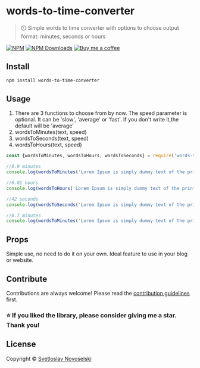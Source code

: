# words-to-time-converter
> ⏲️ Simple words to time converter with options to choose output format: minutes, seconds or hours

 [![NPM](https://img.shields.io/npm/v/words-to-time-converter.svg)](https://www.npmjs.com/package/words-to-time-converter)
[![NPM Downloads](https://img.shields.io/npm/dt/words-to-time-converter.svg)](https://www.npmjs.com/package/words-to-time-converter)
[![Buy me a coffee](https://www.buymeacoffee.com/assets/img/custom_images/orange_img.png)](https://www.buymeacoffee.com/svetloslav)
<br/>
## Install

```bash
npm install words-to-time-converter
```

## Usage
1. There are 3 functions to choose from by now. The speed parameter is optional. It can be 'slow', 'average' or 'fast'. If you don't write it,the default will be 'average'
2. wordsToMinutes(text, speed)
3. wordsToSeconds(text, speed)
4. wordsToHours(text, speed)

```js
const {wordsToMinutes, wordsToHours, wordsToSeconds} = require('words-to-time-converter');

//0.9 minutes
console.log(wordsToMinutes('Lorem Ipsum is simply dummy text of the printing and typesetting industry. Lorem Ipsum has been the industry\'s standard dummy text ever since the 1500s, when an unknown printer took a galley of type and scrambled it to make a type specimen book. It has survived not only five centuries, but also the leap into electronic typesetting, remaining essentially unchanged. It was popularised in the 1960s with the release of Letraset sheets containing Lorem Ipsum passages, and more recently with desktop publishing software like Aldus PageMaker including versions of Lorem Ipsum.', 'slow'));

//0.01 hours
console.log(wordsToHours('Lorem Ipsum is simply dummy text of the printing and typesetting industry. Lorem Ipsum has been the industry\'s standard dummy text ever since the 1500s, when an unknown printer took a galley of type and scrambled it to make a type specimen book. It has survived not only five centuries, but also the leap into electronic typesetting, remaining essentially unchanged. It was popularised in the 1960s with the release of Letraset sheets containing Lorem Ipsum passages, and more recently with desktop publishing software like Aldus PageMaker including versions of Lorem Ipsum.', 'average'));

//42 seconds
console.log(wordsToSeconds('Lorem Ipsum is simply dummy text of the printing and typesetting industry. Lorem Ipsum has been the industry\'s standard dummy text ever since the 1500s, when an unknown printer took a galley of type and scrambled it to make a type specimen book. It has survived not only five centuries, but also the leap into electronic typesetting, remaining essentially unchanged. It was popularised in the 1960s with the release of Letraset sheets containing Lorem Ipsum passages, and more recently with desktop publishing software like Aldus PageMaker including versions of Lorem Ipsum.'));

//0.7 minutes
console.log(wordsToMinutes('Lorem Ipsum is simply dummy text of the printing and typesetting industry. Lorem Ipsum has been the industry\'s standard dummy text ever since the 1500s, when an unknown printer took a galley of type and scrambled it to make a type specimen book. It has survived not only five centuries, but also the leap into electronic typesetting, remaining essentially unchanged. It was popularised in the 1960s with the release of Letraset sheets containing Lorem Ipsum passages, and more recently with desktop publishing software like Aldus PageMaker including versions of Lorem Ipsum.'));
```
## Props
Simple use, no need to do it on your own. Ideal feature to use in your blog or website.

## Contribute 
Contributions are always welcome!
Please read the [contribution guidelines](contributing.md) first.

### ⭐ If you liked the library, please consider giving me a star. Thank you!
## License

Copyright © [Svetloslav Novoselski](https://github.com/Svetloslav15)

